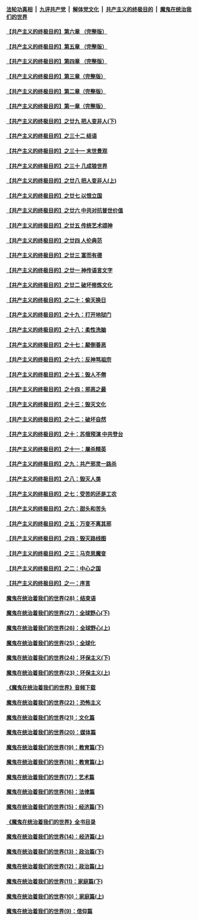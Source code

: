 ####  [法轮功真相](../../../../basic/blob/master/README.md?t=09281000) &nbsp;|&nbsp; [九评共产党](../../../../9ping.md/blob/master/README.md?t=09281000) &nbsp;|&nbsp; [解体党文化](../../../../jtdwh.md/blob/master/README.md?t=09281000)  &nbsp;|&nbsp; [共产主义的终极目的](../../../../gczydzjmd.md/blob/master/README.md?t=09281000) &nbsp;|&nbsp; [魔鬼在统治我们的世界](../../../../mgztzwmdsj.md/blob/master/README.md?t=09281000) 

#### [【共产主义的终极目的】第六章 （完整版）](../pages/nsc422/n11428913.md?t=09281000) 

#### [【共产主义的终极目的】第五章 （完整版）](../pages/nsc422/n11428912.md?t=09281000) 

#### [【共产主义的终极目的】第四章 （完整版）](../pages/nsc422/n11428907.md?t=09281000) 

#### [【共产主义的终极目的】第三章（完整版）](../pages/nsc422/n11428848.md?t=09281000) 

#### [【共产主义的终极目的】第二章（完整版）](../pages/nsc422/n11428831.md?t=09281000) 

#### [【共产主义的终极目的】第一章（完整版）](../pages/nsc422/n11417651.md?t=09281000) 

#### [【共产主义的终极目的】之廿九 把人变非人(下)](../pages/nsc422/n11344140.md?t=09281000) 

#### [【共产主义的终极目的】之三十二 结语](../pages/nsc422/n11360535.md?t=09281000) 

#### [【共产主义的终极目的】之三十一 末世景观](../pages/nsc422/n11351129.md?t=09281000) 

#### [【共产主义的终极目的】之三十 几成狼世界](../pages/nsc422/n11348280.md?t=09281000) 

#### [【共产主义的终极目的】之廿八 把人变非人(上)](../pages/nsc422/n11340492.md?t=09281000) 

#### [【共产主义的终极目的】之廿七 以恨立国](../pages/nsc422/n11336944.md?t=09281000) 

#### [【共产主义的终极目的】之廿六 中共对抗普世价值](../pages/nsc422/n11324785.md?t=09281000) 

#### [【共产主义的终极目的】之廿五 传统艺术颂神](../pages/nsc422/n11296396.md?t=09281000) 

#### [【共产主义的终极目的】之廿四 人伦典范](../pages/nsc422/n11296397.md?t=09281000) 

#### [【共产主义的终极目的】之廿三 富而有德](../pages/nsc422/n11283598.md?t=09281000) 

#### [【共产主义的终极目的】之廿一 神传语言文字](../pages/nsc422/n11263265.md?t=09281000) 

#### [【共产主义的终极目的】之廿二 破坏修炼文化](../pages/nsc422/n11245728.md?t=09281000) 

#### [【共产主义的终极目的】之二十：偷天换日](../pages/nsc422/n11238846.md?t=09281000) 

#### [【共产主义的终极目的】之十九：打开地狱门](../pages/nsc422/n11206376.md?t=09281000) 

#### [【共产主义的终极目的】之十八：柔性洗脑](../pages/nsc422/n11199994.md?t=09281000) 

#### [【共产主义的终极目的】之十七：颠倒善恶](../pages/nsc422/n11179782.md?t=09281000) 

#### [【共产主义的终极目的】之十六：反神骂祖宗](../pages/nsc422/n11166798.md?t=09281000) 

#### [【共产主义的终极目的】之十五：毁人不倦](../pages/nsc422/n11166792.md?t=09281000) 

#### [【共产主义的终极目的】之十四：邪恶之最](../pages/nsc422/n11150249.md?t=09281000) 

#### [【共产主义的终极目的】之十三：毁灭文化](../pages/nsc422/n11135227.md?t=09281000) 

#### [【共产主义的终极目的】之十二：破坏自然](../pages/nsc422/n11135214.md?t=09281000) 

#### [【共产主义的终极目的】之十：苏俄预演 中共登台](../pages/nsc422/n11118424.md?t=09281000) 

#### [【共产主义的终极目的】之十一：屠杀精英](../pages/nsc422/n11118442.md?t=09281000) 

#### [【共产主义的终极目的】之九：共产邪灵一路杀](../pages/nsc422/n11114139.md?t=09281000) 

#### [【共产主义的终极目的】之八：毁灭人类](../pages/nsc422/n11108503.md?t=09281000) 

#### [【共产主义的终极目的】之七：受苦的还是工农](../pages/nsc422/n11101809.md?t=09281000) 

#### [【共产主义的终极目的】之六：甜头和苦头](../pages/nsc422/n11096971.md?t=09281000) 

#### [【共产主义的终极目的】之五：万变不离其邪](../pages/nsc422/n11091285.md?t=09281000) 

#### [【共产主义的终极目的】之四：毁灭路线图](../pages/nsc422/n11086284.md?t=09281000) 

#### [【共产主义的终极目的】之三：马克思魔变](../pages/nsc422/n11061941.md?t=09281000) 

#### [【共产主义的终极目的】之二：中心之国](../pages/nsc422/n11047728.md?t=09281000) 

#### [【共产主义的终极目的】之一：序言](../pages/nsc422/n11086077.md?t=09281000) 

#### [魔鬼在统治着我们的世界(28)：结束语](../pages/nsc422/n10936246.md?t=09281000) 

#### [魔鬼在统治着我们的世界(27)：全球野心(下)](../pages/nsc422/n10928319.md?t=09281000) 

#### [魔鬼在统治着我们的世界(26)：全球野心(上)](../pages/nsc422/n10900318.md?t=09281000) 

#### [魔鬼在统治着我们的世界(25)：全球化](../pages/nsc422/n10788205.md?t=09281000) 

#### [魔鬼在统治着我们的世界(24)：环保主义(下)](../pages/nsc422/n10695307.md?t=09281000) 

#### [魔鬼在统治着我们的世界(23)：环保主义(上)](../pages/nsc422/n10688613.md?t=09281000) 

#### [《魔鬼在统治着我们的世界》音频下载](../pages/nsc422/n10635553.md?t=09281000) 

#### [魔鬼在统治着我们的世界(22)：恐怖主义](../pages/nsc422/n10614727.md?t=09281000) 

#### [魔鬼在统治着我们的世界(21)：文化篇](../pages/nsc422/n10597706.md?t=09281000) 

#### [魔鬼在统治着我们的世界(20)：媒体篇](../pages/nsc422/n10586579.md?t=09281000) 

#### [魔鬼在统治着我们的世界(19)：教育篇(下)](../pages/nsc422/n10564808.md?t=09281000) 

#### [魔鬼在统治着我们的世界(18)：教育篇(上)](../pages/nsc422/n10526970.md?t=09281000) 

#### [魔鬼在统治着我们的世界(17)：艺术篇](../pages/nsc422/n10499093.md?t=09281000) 

#### [魔鬼在统治着我们的世界(16)：法律篇](../pages/nsc422/n10485969.md?t=09281000) 

#### [魔鬼在统治着我们的世界(15)：经济篇(下)](../pages/nsc422/n10469975.md?t=09281000) 

#### [《魔鬼在统治着我们的世界》全书目录](../pages/nsc422/n10464261.md?t=09281000) 

#### [魔鬼在统治着我们的世界(14)：经济篇(上)](../pages/nsc422/n10457370.md?t=09281000) 

#### [魔鬼在统治着我们的世界(13)：政治篇(下)](../pages/nsc422/n10448270.md?t=09281000) 

#### [魔鬼在统治着我们的世界(12)：政治篇(上)](../pages/nsc422/n10444576.md?t=09281000) 

#### [魔鬼在统治着我们的世界(11)：家庭篇(下)](../pages/nsc422/n10440961.md?t=09281000) 

#### [魔鬼在统治着我们的世界(10)：家庭篇(上)](../pages/nsc422/n10435448.md?t=09281000) 

#### [魔鬼在统治着我们的世界(9)：信仰篇](../pages/nsc422/n10432159.md?t=09281000) 


